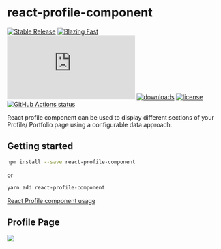 # react-profile-component

[![Stable Release](https://img.shields.io/npm/v/react-profile-component.svg)](https://npm.im/react-profile-component)
[![Blazing Fast](https://badgen.now.sh/badge/speed/blazing%20%F0%9F%94%A5/green)](https://npm.im/react-profile-component)
[![gzip size](http://img.badgesize.io/https://unpkg.com/react-profile-component@latest/dist/index.js?compression=gzip)](https://unpkg.com/react-profile-component@latest/dist/index.js)
[![downloads](https://badgen.net/npm/dt/react-profile-component)](https://npm.im/react-profile-component)
[![license](https://badgen.now.sh/badge/license/MIT)](./LICENSE)
<a href="https://github.com/pranesh-link/react-profile-component"><img alt="GitHub Actions status" src="https://github.com/pranesh-link/react-profile-component/workflows/Build/badge.svg"></a>

React profile component can be used to display different sections of your Profile/ Portfolio page using a configurable data approach.

## Getting started

```bash
npm install --save react-profile-component
```

or

```bash
yarn add react-profile-component
```

[React Profile component usage](https://github.com/pranesh-link/react-profile-component/tree/master/src/demo/ProfilePage.tsx)

## Profile Page

<img src="https://profile-jsons.pranesh.link/images/profile-screenshot.png" />
